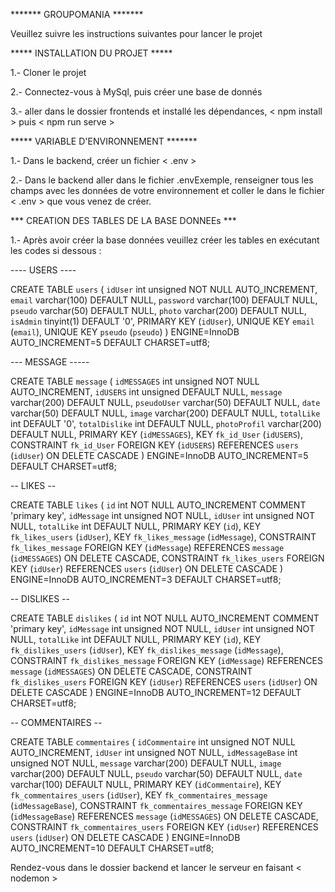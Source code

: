 ******* GROUPOMANIA *******

Veuillez suivre les instructions suivantes pour lancer le projet



***** INSTALLATION DU PROJET *****

1.- Cloner le projet 

2.- Connectez-vous à MySql, puis créer une base de donnés

3.- aller dans le dossier frontends et installé les dépendances, < npm install > puis < npm run serve  >




***** VARIABLE D'ENVIRONNEMENT *******

1.- Dans le backend, créer un fichier < .env >

2.- Dans le backend aller dans le fichier .envExemple, renseigner tous les champs avec les données de votre environnement et coller le dans le fichier < .env > que vous venez de créer.

*** CREATION DES TABLES DE LA BASE DONNEEs ***

1.- Après avoir créer la base données veuillez créer les tables en exécutant les codes si dessous :


---- USERS ----

CREATE TABLE `users` (
  `idUser` int unsigned NOT NULL AUTO_INCREMENT,
  `email` varchar(100) DEFAULT NULL,
  `password` varchar(100) DEFAULT NULL,
  `pseudo` varchar(50) DEFAULT NULL,
  `photo` varchar(200) DEFAULT NULL,
  `isAdmin` tinyint(1) DEFAULT '0',
  PRIMARY KEY (`idUser`),
  UNIQUE KEY `email` (`email`),
  UNIQUE KEY `pseudo` (`pseudo`)
) ENGINE=InnoDB AUTO_INCREMENT=5 DEFAULT CHARSET=utf8;

---  MESSAGE -----

CREATE TABLE `message` (
  `idMESSAGES` int unsigned NOT NULL AUTO_INCREMENT,
  `idUSERS` int unsigned DEFAULT NULL,
  `message` varchar(200) DEFAULT NULL,
  `pseudoUser` varchar(50) DEFAULT NULL,
  `date` varchar(50) DEFAULT NULL,
  `image` varchar(200) DEFAULT NULL,
  `totalLike` int DEFAULT '0',
  `totalDislike` int DEFAULT NULL,
  `photoProfil` varchar(200) DEFAULT NULL,
  PRIMARY KEY (`idMESSAGES`),
  KEY `fk_id_User` (`idUSERS`),
  CONSTRAINT `fk_id_User` FOREIGN KEY (`idUSERS`) REFERENCES `users` (`idUser`) ON DELETE CASCADE
) ENGINE=InnoDB AUTO_INCREMENT=5 DEFAULT CHARSET=utf8;

-- LIKES --

CREATE TABLE `likes` (
  `id` int NOT NULL AUTO_INCREMENT COMMENT 'primary key',
  `idMessage` int unsigned NOT NULL,
  `idUser` int unsigned NOT NULL,
  `totalLike` int DEFAULT NULL,
  PRIMARY KEY (`id`),
  KEY `fk_likes_users` (`idUser`),
  KEY `fk_likes_message` (`idMessage`),
  CONSTRAINT `fk_likes_message` FOREIGN KEY (`idMessage`) REFERENCES `message` (`idMESSAGES`) ON DELETE CASCADE,
  CONSTRAINT `fk_likes_users` FOREIGN KEY (`idUser`) REFERENCES `users` (`idUser`) ON DELETE CASCADE
) ENGINE=InnoDB AUTO_INCREMENT=3 DEFAULT CHARSET=utf8;

-- DISLIKES --

CREATE TABLE `dislikes` (
  `id` int NOT NULL AUTO_INCREMENT COMMENT 'primary key',
  `idMessage` int unsigned NOT NULL,
  `idUser` int unsigned NOT NULL,
  `totalLike` int DEFAULT NULL,
  PRIMARY KEY (`id`),
  KEY `fk_dislikes_users` (`idUser`),
  KEY `fk_dislikes_message` (`idMessage`),
  CONSTRAINT `fk_dislikes_message` FOREIGN KEY (`idMessage`) REFERENCES `message` (`idMESSAGES`) ON DELETE CASCADE,
  CONSTRAINT `fk_dislikes_users` FOREIGN KEY (`idUser`) REFERENCES `users` (`idUser`) ON DELETE CASCADE
) ENGINE=InnoDB AUTO_INCREMENT=12 DEFAULT CHARSET=utf8;

-- COMMENTAIRES --

CREATE TABLE `commentaires` (
  `idCommentaire` int unsigned NOT NULL AUTO_INCREMENT,
  `idUser` int unsigned NOT NULL,
  `idMessageBase` int unsigned NOT NULL,
  `message` varchar(200) DEFAULT NULL,
  `image` varchar(200) DEFAULT NULL,
  `pseudo` varchar(50) DEFAULT NULL,
  `date` varchar(100) DEFAULT NULL,
  PRIMARY KEY (`idCommentaire`),
  KEY `fk_commentaires_users` (`idUser`),
  KEY `fk_commentaires_message` (`idMessageBase`),
  CONSTRAINT `fk_commentaires_message` FOREIGN KEY (`idMessageBase`) REFERENCES `message` (`idMESSAGES`) ON DELETE CASCADE,
  CONSTRAINT `fk_commentaires_users` FOREIGN KEY (`idUser`) REFERENCES `users` (`idUser`) ON DELETE CASCADE
) ENGINE=InnoDB AUTO_INCREMENT=10 DEFAULT CHARSET=utf8;


Rendez-vous dans le dossier backend et lancer le serveur en faisant < nodemon >